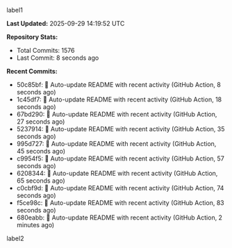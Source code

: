 
label1 
<!-- ACTIVITY_START -->
**Last Updated:** 2025-09-29 14:19:52 UTC

**Repository Stats:**
- Total Commits: 1576
- Last Commit: 8 seconds ago

**Recent Commits:**
- 50c85bf: 🤖 Auto-update README with recent activity (GitHub Action, 8 seconds ago)
- 1c45df7: 🤖 Auto-update README with recent activity (GitHub Action, 18 seconds ago)
- 67bd290: 🤖 Auto-update README with recent activity (GitHub Action, 27 seconds ago)
- 5237914: 🤖 Auto-update README with recent activity (GitHub Action, 35 seconds ago)
- 995d727: 🤖 Auto-update README with recent activity (GitHub Action, 45 seconds ago)
- c9954f5: 🤖 Auto-update README with recent activity (GitHub Action, 57 seconds ago)
- 6208344: 🤖 Auto-update README with recent activity (GitHub Action, 65 seconds ago)
- c0cbf9d: 🤖 Auto-update README with recent activity (GitHub Action, 74 seconds ago)
- f5ce98c: 🤖 Auto-update README with recent activity (GitHub Action, 83 seconds ago)
- 680eabb: 🤖 Auto-update README with recent activity (GitHub Action, 2 minutes ago)
<!-- ACTIVITY_END -->

label2
